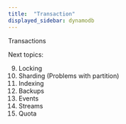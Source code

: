 ```yaml
---
title:  "Transaction"
displayed_sidebar: dynamodb
---
```


Transactions

Next topics:

9. Locking
10. Sharding (Problems with partition)
11. Indexing
12. Backups
13. Events
14. Streams
15. Quota